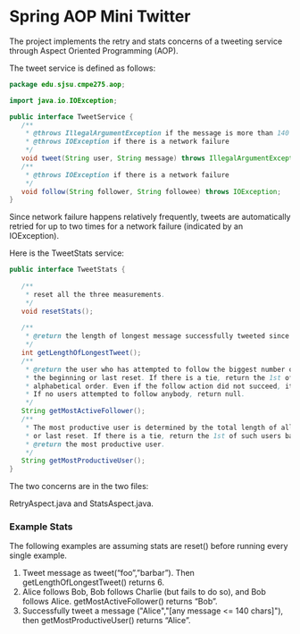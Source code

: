 # Spring AOP Mini Twitter

The project implements the retry and stats concerns of a tweeting service through Aspect Oriented Programming (AOP).

The tweet service is defined as follows:

```java
package edu.sjsu.cmpe275.aop;

import java.io.IOException;

public interface TweetService {
   /**
    * @throws IllegalArgumentException if the message is more than 140 characters as measured by string length.
    * @throws IOException if there is a network failure
    */
   void tweet(String user, String message) throws IllegalArgumentException, IOException;
   /**
    * @throws IOException if there is a network failure
    */
   void follow(String follower, String followee) throws IOException;
}
```

Since network failure happens relatively frequently, tweets are automatically retried for up to two times for a network failure (indicated by an IOException).

Here is the TweetStats service:

```java
public interface TweetStats {
   
   /**
    * reset all the three measurements.
    */
   void resetStats();
   
   /**
    * @return the length of longest message successfully tweeted since the beginning or last reset. If no messages were successfully tweeted, return 0.
    */
   int getLengthOfLongestTweet();
   /**
    * @return the user who has attempted to follow the biggest number of different users since
    * the beginning or last reset. If there is a tie, return the 1st of such users based on
    * alphabetical order. Even if the follow action did not succeed, it still counts toward the stats.
    * If no users attempted to follow anybody, return null.  
    */
   String getMostActiveFollower();
   /**
    * The most productive user is determined by the total length of all the messages successfully tweeted since the beginning
    * or last reset. If there is a tie, return the 1st of such users based on alphabetical order. If no users successfully tweeted, return null.
    * @return the most productive user.
    */
   String getMostProductiveUser();
}
```

The two concerns are in the two files: 

RetryAspect.java and StatsAspect.java.

### Example Stats

The following examples are assuming stats are reset() before running every single example.

1. Tweet message as tweet(“foo”,”barbar”). Then getLengthOfLongestTweet() returns 6.
2. Alice follows Bob, Bob follows Charlie (but fails to do so), and Bob follows Alice. getMostActiveFollower() returns “Bob”.
3. Successfully tweet a message ("Alice","[any message <= 140 chars]"), then getMostProductiveUser() returns “Alice”.
